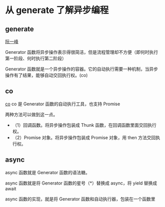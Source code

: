 # 从 generate 了解异步编程

## generate

[阮一峰](https://www.ruanyifeng.com/blog/2015/04/generator.html)

Generator 函数将异步操作表示得很简洁，但是流程管理却不方便（即何时执行第一阶段、何时执行第二阶段）

Generator 函数就是一个异步操作的容器。它的自动执行需要一种机制，当异步操作有了结果，能够自动交回执行权。(co)

## co

[co](https://github.com/tj/co)
co 是 Generator 函数的自动执行工具，也支持 Promise

两种方法可以做到这一点。

- （1）回调函数。将异步操作包装成 Thunk 函数，在回调函数里面交回执行权。
- （2）Promise 对象。将异步操作包装成 Promise 对象，用 then 方法交回执行权。

## async

async 函数就是 Generator 函数的语法糖。

async 函数就是将 Generator 函数的星号（*）替换成 async，将 yield 替换成 await

async 函数的实现，就是将 Generator 函数和自动执行器，包装在一个函数里
